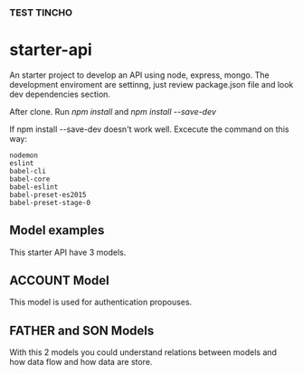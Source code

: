 ### TEST TINCHO
# starter-api 
An starter project to develop an API using node, express, mongo.
The development enviroment are settinng, just review package.json file and look dev dependencies section.


After clone. Run *npm install* and *npm install --save-dev*

If npm install --save-dev doesn't work well. Excecute the command on this way:

```npm install --save-dev
nodemon
eslint
babel-cli 
babel-core 
babel-eslint 
babel-preset-es2015 
babel-preset-stage-0
```
## Model examples
This starter API have 3 models.

## ACCOUNT Model
This model is used for authentication propouses.

## FATHER and SON Models
With this 2 models you could understand relations between models and how data flow and how data are store.